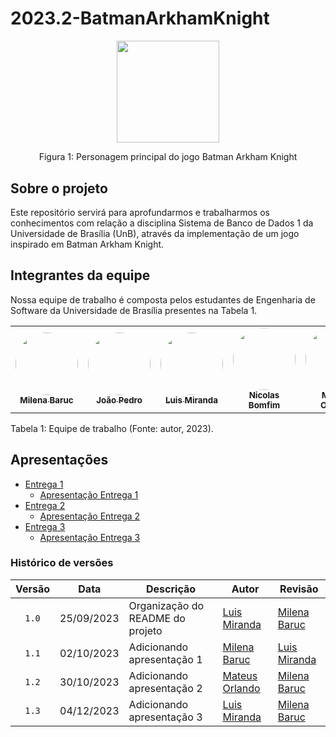 # 2023.2-BatmanArkhamKnight
<div align="center">
    <img src= "https://www.pngall.com/wp-content/uploads/12/Batman-Arkham-Knight-PNG-Photo.png" style="width:17vw"/>
    <p> Figura 1: Personagem principal do jogo Batman Arkham Knight</p> 
</div>

## Sobre o projeto
Este repositório servirá para aprofundarmos e trabalharmos os conhecimentos com relação a disciplina Sistema de Banco de Dados 1 da Universidade de Brasília (UnB), através da implementação de um jogo inspirado em Batman Arkham Knight.

## Integrantes da equipe

Nossa equipe de trabalho é composta pelos estudantes de Engenharia de Software da Universidade de Brasília presentes na Tabela 1.

<table>
  <tr>
    <td align="center"><a href="https://github.com/MilenaBaruc"><img style="border-radius: 50%;" src="https://github.com/MilenaBaruc.png" width="100px;" alt=""/><br /><sub><b>Milena Baruc</b></sub></a><br />
    <td align="center"><a href="https://github.com/JoosPerro"><img style="border-radius: 50%;" src="https://github.com/JoosPerro.png" width="100px;" alt=""/><br /><sub><b>João Pedro</b></sub></a><br /><a href="Link git" title="Rocketseat"></a></td>
    <td align="center"><a href="https://github.com/LuisMiranda10"><img style="border-radius: 50%;" src="https://github.com/LuisMiranda10.png" width="100px;" alt=""/><br /><sub><b>Luis Miranda</b></sub></a><br /><a href="Link git" title="Rocketseat"></a></td>
    <td align="center"><a href="https://github.com/NickGehjk"><img style="border-radius: 50%;" src="https://avatars.githubusercontent.com/u/108106812?v=4" width="100px;" alt=""/><br /><sub><b>Nicolas Bomfim</b></sub></a><br />
    <td align="center"><a href="https://github.com/MateusPy"><img style="border-radius: 50%;" src="https://avatars.githubusercontent.com/u/98001933?s=400&u=960f90db65022ae3b93ddda74dc0b1d451dedac0&v=4" width="100px;" alt=""/><br /><sub><b>Mateus Orlando</b></sub></a><br />
  </tr>
</table>

<div style="text-align: left">
<p> Tabela 1: Equipe de trabalho (Fonte: autor, 2023).</p>
</div>

## Apresentações
- [Entrega 1](https://github.com/SBD1/2023.2-BatmanArkhamKnight/tree/main/Docs/Entrega-01)
    - [Apresentação Entrega 1](https://youtu.be/HRS933FJc_I)
- [Entrega 2](https://github.com/SBD1/2023.2-BatmanArkhamKnight/tree/main/Docs/Entrega-02)
    - [Apresentação Entrega 2](https://www.youtube.com/watch?v=GA20XzFjjZY)
- [Entrega 3]()
    - [Apresentação Entrega 3]()
### Histórico de versões

| Versão |    Data    | Descrição                                      | Autor                                               | Revisão                                             |
| :----: | :--------: | ---------------------------------------------- | --------------------------------------------------- | --------------------------------------------------- |
| `1.0`  | 25/09/2023 | Organização do README do projeto               | [Luis Miranda](https://github.com/LuisMiranda10)  | [Milena Baruc](https://github.com/MilenaBaruc) |
| `1.1`  | 02/10/2023 | Adicionando apresentação 1 | [Milena Baruc](https://github.com/MilenaBaruc)  | [Luis Miranda](https://github.com/LuisMiranda10) |
| `1.2`  | 30/10/2023 | Adicionando apresentação 2 | [Mateus Orlando](https://github.com/MateusPy)  | [Milena Baruc](https://github.com/MilenaBaruc) |
| `1.3`  | 04/12/2023 | Adicionando apresentação 3 |  [Luis Miranda](https://github.com/LuisMiranda10)  | [Milena Baruc](https://github.com/MilenaBaruc) |
